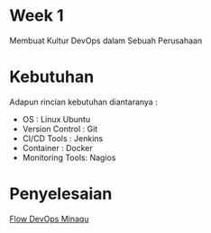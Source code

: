 # Week 1

Membuat Kultur DevOps dalam Sebuah Perusahaan

# Kebutuhan

Adapun rincian kebutuhan diantaranya :

- OS : Linux Ubuntu
- Version Control : Git
- CI/CD Tools : Jenkins
- Container : Docker
- Monitoring Tools: Nagios

# Penyelesaian

[Flow DevOps Minaqu](flow-DevOps.md)
